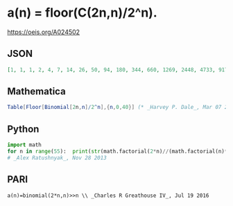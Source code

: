 # a\(n\) \= floor\(C\(2n,n\)/2^n\)\.
https://oeis.org/A024502
## JSON
```JSON
[1, 1, 1, 2, 4, 7, 14, 26, 50, 94, 180, 344, 660, 1269, 2448, 4733, 9171, 17804, 34618, 67415, 131460, 256661, 501656, 981501, 1922106, 3767329, 7389761, 14505829, 28493592, 56004648, 110142474, 216731966, 426691058, 840452084, 1656184990]
```
## Mathematica
```Mathematica
Table[Floor[Binomial[2n,n]/2^n],{n,0,40}] (* _Harvey P. Dale_, Mar 07 2016 *)
```
## Python
```Python
import math
for n in range(55):  print(str(math.factorial(2*n)//(math.factorial(n)**2 * 2**n)), end=',')
# _Alex Ratushnyak_, Nov 28 2013
```
## PARI
```PARI
a(n)=binomial(2*n,n)>>n \\ _Charles R Greathouse IV_, Jul 19 2016
```
